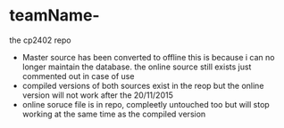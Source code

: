 # teamName-
the cp2402 repo


- Master source has been converted to offline this is because i can no longer maintain the database. the online source still exists just commented out in case of use
- compiled versions of both sources exist in the reop but the online version will not work after the 20/11/2015
- online soruce file is in repo, compleetly untouched too but will stop working at the same time as the compiled version